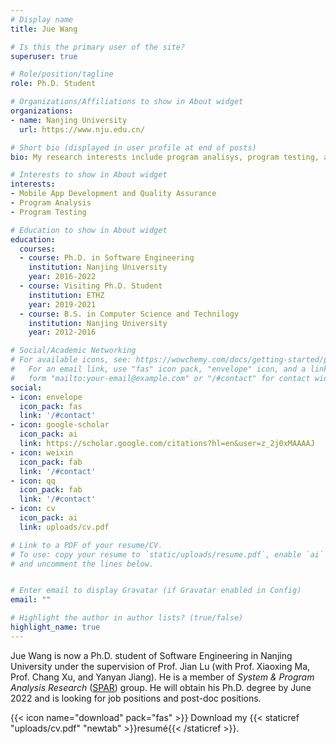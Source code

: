 ```yaml
---
# Display name
title: Jue Wang

# Is this the primary user of the site?
superuser: true

# Role/position/tagline
role: Ph.D. Student

# Organizations/Affiliations to show in About widget
organizations:
- name: Nanjing University
  url: https://www.nju.edu.cn/

# Short bio (displayed in user profile at end of posts)
bio: My research interests include program analisys, program testing, and Android app quality assurance.

# Interests to show in About widget
interests:
- Mobile App Development and Quality Assurance
- Program Analysis
- Program Testing

# Education to show in About widget
education:
  courses:
  - course: Ph.D. in Software Engineering
    institution: Nanjing University
    year: 2016-2022
  - course: Visiting Ph.D. Student
    institution: ETHZ
    year: 2019-2021
  - course: B.S. in Computer Science and Technilogy
    institution: Nanjing University
    year: 2012-2016

# Social/Academic Networking
# For available icons, see: https://wowchemy.com/docs/getting-started/page-builder/#icons
#   For an email link, use "fas" icon pack, "envelope" icon, and a link in the
#   form "mailto:your-email@example.com" or "/#contact" for contact widget.
social:
- icon: envelope
  icon_pack: fas
  link: '/#contact'
- icon: google-scholar
  icon_pack: ai
  link: https://scholar.google.com/citations?hl=en&user=z_2j0xMAAAAJ
- icon: weixin
  icon_pack: fab
  link: '/#contact'
- icon: qq
  icon_pack: fab
  link: '/#contact'
- icon: cv
  icon_pack: ai
  link: uploads/cv.pdf

# Link to a PDF of your resume/CV.
# To use: copy your resume to `static/uploads/resume.pdf`, enable `ai` icons in `params.toml`, 
# and uncomment the lines below.


# Enter email to display Gravatar (if Gravatar enabled in Config)
email: ""

# Highlight the author in author lists? (true/false)
highlight_name: true
---
```


Jue Wang is now a Ph.D. student of Software Engineering in Nanjing University under the supervision of Prof. Jian Lu (with Prof. Xiaoxing Ma, Prof. Chang Xu, and Yanyan Jiang). He is a member of *System & Program Analysis Research* ([SPAR](https://cs.nju.edu.cn/ics/spar/index.html)) group. He will obtain his Ph.D. degree by June 2022 and is looking for job positions and post-doc positions.

{{< icon name="download" pack="fas" >}} Download my {{< staticref "uploads/cv.pdf" "newtab" >}}resumé{{< /staticref >}}.
